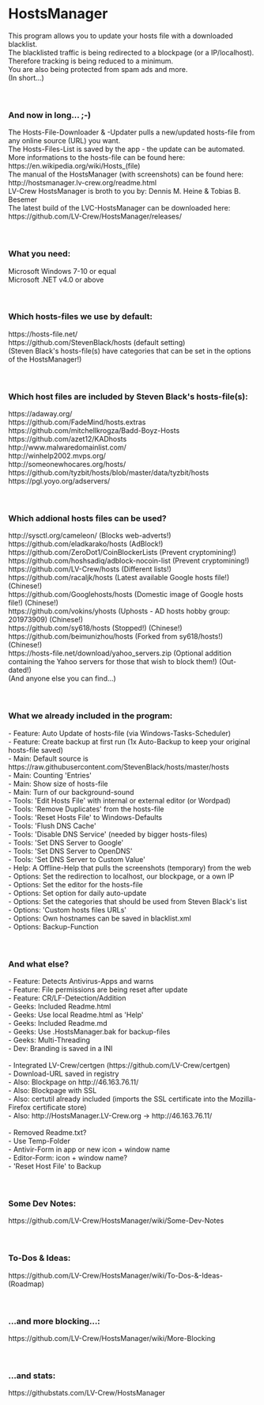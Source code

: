 # HostsManager
This program allows you to update your hosts file with a downloaded blacklist.<br>
The blacklisted traffic is being redirected to a blockpage (or a IP/localhost).<br>
Therefore tracking is being reduced to a minimum.<br>
You are also being protected from spam ads and more.<br>
(In short...)<br>
<br>
<br>
<h3><b>And now in long... ;-)</b></h3>
The Hosts-File-Downloader & -Updater pulls a new/updated hosts-file from any online source (URL) you want.<br>
The Hosts-Files-List is saved by the app - the update can be automated.<br>
More informations to the hosts-file can be found here: https://en.wikipedia.org/wiki/Hosts_(file)<br>
The manual of the HostsManager (with screenshots) can be found here: http://hostsmanager.lv-crew.org/readme.html<br>
LV-Crew HostsManager is broth to you by: Dennis M. Heine & Tobias B. Besemer<br>
The latest build of the LVC-HostsManager can be downloaded here: https://github.com/LV-Crew/HostsManager/releases/<br>
<br>
<br>
<h3><b>What you need:</b></h3>
Microsoft Windows 7-10 or equal<br>
Microsoft .NET v4.0 or above<br>
<br>
<br>
<h3><b>Which hosts-files we use by default:</b></h3>
https://hosts-file.net/<br>
https://github.com/StevenBlack/hosts (default setting)<br>
(Steven Black's hosts-file(s) have categories that can be set in the options of the HostsManager!)<br>
<br>
<br>
<h3><b>Which host files are included by Steven Black's hosts-file(s):</b></h3>
https://adaway.org/<br>
https://github.com/FadeMind/hosts.extras<br>
https://github.com/mitchellkrogza/Badd-Boyz-Hosts<br>
https://github.com/azet12/KADhosts<br>
http://www.malwaredomainlist.com/<br>
http://winhelp2002.mvps.org/<br>
http://someonewhocares.org/hosts/<br>
https://github.com/tyzbit/hosts/blob/master/data/tyzbit/hosts<br>
https://pgl.yoyo.org/adservers/<br>
<br>
<br>
<h3><b>Which addional hosts files can be used?</b></h3>
http://sysctl.org/cameleon/ (Blocks web-adverts!)<br>
https://github.com/eladkarako/hosts (AdBlock!)<br>
https://github.com/ZeroDot1/CoinBlockerLists (Prevent cryptomining!)<br>
https://github.com/hoshsadiq/adblock-nocoin-list (Prevent cryptomining!)<br>
https://github.com/LV-Crew/hosts (Different lists!)<br>
https://github.com/racaljk/hosts (Latest available Google hosts file!) (Chinese!)<br>
https://github.com/Googlehosts/hosts (Domestic image of Google hosts file!) (Chinese!)<br>
https://github.com/vokins/yhosts (Uphosts - AD hosts hobby group: 201973909) (Chinese!)<br>
https://github.com/sy618/hosts (Stopped!) (Chinese!)<br>
https://github.com/beimunizhou/hosts (Forked from sy618/hosts!) (Chinese!)<br>
https://hosts-file.net/download/yahoo_servers.zip (Optional addition containing the Yahoo servers for those that wish to block them!) (Out-dated!)<br>
(And anyone else you can find...)<br>
<br>
<br>
<h3><b>What we already included in the program:</b></h3>
- Feature: Auto Update of hosts-file (via Windows-Tasks-Scheduler)<br>
- Feature: Create backup at first run (1x Auto-Backup to keep your original hosts-file saved)<br>
- Main: Default source is https://raw.githubusercontent.com/StevenBlack/hosts/master/hosts<br>
- Main: Counting 'Entries'<br>
- Main: Show size of hosts-file<br>
- Main: Turn of our background-sound<br>
- Tools: 'Edit Hosts File' with internal or external editor (or Wordpad)<br>
- Tools: 'Remove Duplicates' from the hosts-file<br>
- Tools: 'Reset Hosts File' to Windows-Defaults<br>
- Tools: 'Flush DNS Cache'<br>
- Tools: 'Disable DNS Service' (needed by bigger hosts-files)<br>
- Tools: 'Set DNS Server to Google'<br>
- Tools: 'Set DNS Server to OpenDNS'<br>
- Tools: 'Set DNS Server to Custom Value'<br>
- Help: A Offline-Help that pulls the screenshots (temporary) from the web<br>
- Options: Set the redirection to localhost, our blockpage, or a own IP<br>
- Options: Set the editor for the hosts-file<br>
- Options: Set option for daily auto-update<br>
- Options: Set the categories that should be used from Steven Black's list<br>
- Options: 'Custom hosts files URLs'<br>
- Options: Own hostnames can be saved in blacklist.xml<br>
- Options: Backup-Function<br>
<br>
<br>
<h3><b>And what else?</b></h3>
- Feature: Detects Antivirus-Apps and warns<br>
- Feature: File permissions are being reset after update<br>
- Feature: CR/LF-Detection/Addition<br>
- Geeks: Included Readme.html<br>
- Geeks: Use local Readme.html as 'Help'<br>
- Geeks: Included Readme.md<br>
- Geeks: Use .HostsManager.bak for backup-files<br>
- Geeks: Multi-Threading<br>
- Dev: Branding is saved in a INI<br>
<br>
- Integrated LV-Crew/certgen (https://github.com/LV-Crew/certgen)<br>
- Download-URL saved in registry<br>
- Also: Blockpage on http://46.163.76.11/<br>
- Also: Blockpage with SSL<br>
- Also: certutil already included (imports the SSL certificate into the Mozilla-Firefox certificate store)<br>
- Also: http://HostsManager.LV-Crew.org -> http://46.163.76.11/<br>
<br>
- Removed Readme.txt?<br>
- Use Temp-Folder<br>
- Antivir-Form in app or new icon + window name<br>
- Editor-Form: icon + window name?<br>
- 'Reset Host File' to Backup<br>
<br>
<br>
<h3><b>Some Dev Notes:</b></h3>
https://github.com/LV-Crew/HostsManager/wiki/Some-Dev-Notes<br>
<br>
<br>
<h3><b>To-Dos & Ideas:</b></h3>
https://github.com/LV-Crew/HostsManager/wiki/To-Dos-&-Ideas-(Roadmap)<br>
<br>
<br>
<h3><b>...and more blocking...:</b></h3>
https://github.com/LV-Crew/HostsManager/wiki/More-Blocking<br>
<br>
<br>
<h3><b>...and stats:</b></h3>
https://githubstats.com/LV-Crew/HostsManager<br>
